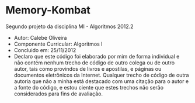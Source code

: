 Memory-Kombat
=============

Segundo projeto da disciplina MI - Algoritmos 2012.2

- Autor: Calebe Oliveira
- Componente Curricular: Algoritmos I
- Concluido em: 25/11/2012
- Declaro que este código foi elaborado por mim de forma individual e não contém nenhum
trecho de código de outro colega ou de outro autor, tais como provindos de livros e
apostilas, e páginas ou documentos eletrônicos da Internet. Qualquer trecho de código
de outra autoria que não a minha está destacado com uma citação para o autor e a fonte
do código, e estou ciente que estes trechos não serão considerados para fins de avaliação.